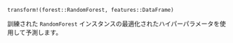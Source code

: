 ```
transform!(forest::RandomForest, features::DataFrame)
```

訓練された `RandomForest` インスタンスの最適化されたハイパーパラメータを使用して予測します。
